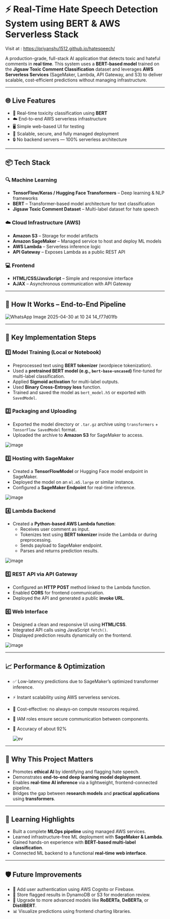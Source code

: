 # ⚡ Real-Time Hate Speech Detection System using BERT & AWS Serverless Stack
Visit at : https://priyanshu1512.github.io/hatespeech/


A production-grade, full-stack AI application that detects toxic and hateful comments in **real time**. This system uses a **BERT-based model** trained on the **Jigsaw Toxic Comment Classification** dataset and leverages **AWS Serverless Services** (SageMaker, Lambda, API Gateway, and S3) to deliver scalable, cost-efficient predictions without managing infrastructure.

---

## 🌐 Live Features

- 🧠 Real-time toxicity classification using **BERT**
- ☁️ End-to-end AWS serverless infrastructure
- 🖥️ Simple web-based UI for testing
- 🚀 Scalable, secure, and fully managed deployment
- 🔒 No backend servers — 100% serverless architecture

---

## 📦 Tech Stack

### 🔍 Machine Learning
- **TensorFlow/Keras / Hugging Face Transformers** – Deep learning & NLP frameworks
- **BERT** – Transformer-based model architecture for text classification
- **Jigsaw Toxic Comment Dataset** – Multi-label dataset for hate speech

### ☁️ Cloud Infrastructure (AWS)
- **Amazon S3** – Storage for model artifacts
- **Amazon SageMaker** – Managed service to host and deploy ML models
- **AWS Lambda** – Serverless inference logic
- **API Gateway** – Exposes Lambda as a public REST API

### 💻 Frontend
- **HTML/CSS/JavaScript** – Simple and responsive interface
- **AJAX** – Asynchronous communication with API Gateway

---

## 🧩 How It Works – End-to-End Pipeline

![WhatsApp Image 2025-04-30 at 10 24 14_f77d01fb](https://github.com/user-attachments/assets/6a013085-1e68-4fb8-bf4f-091936bd18e1)

---

## 🔧 Key Implementation Steps

### 1️⃣ Model Training (Local or Notebook)
- Preprocessed text using **BERT tokenizer** (wordpiece tokenization).
- Used a **pretrained BERT model (e.g., `bert-base-uncased`)** fine-tuned for multi-label classification.
- Applied **Sigmoid activation** for multi-label outputs.
- Used **Binary Cross-Entropy loss** function.
- Trained and saved the model as `bert_model.h5` or exported with `SavedModel`.



### 2️⃣ Packaging and Uploading
- Exported the model directory or `.tar.gz` archive using `transformers` + `TensorFlow SavedModel` format.
- Uploaded the archive to **Amazon S3** for SageMaker to access.

![image](https://github.com/user-attachments/assets/59d16faa-9087-4da3-a533-f950c5e39bfd)

### 3️⃣ Hosting with SageMaker
- Created a **TensorFlowModel** or Hugging Face model endpoint in SageMaker.
- Deployed the model on an `ml.m5.large` or similar instance.
- Configured a **SageMaker Endpoint** for real-time inference.

![image](https://github.com/user-attachments/assets/85576b5a-73e4-4b9f-b145-ab24fa14d098)

### 4️⃣ Lambda Backend
- Created a **Python-based AWS Lambda function**:
  - Receives user comment as input.
  - Tokenizes text using **BERT tokenizer** inside the Lambda or during preprocessing.
  - Sends payload to SageMaker endpoint.
  - Parses and returns prediction results.

![image](https://github.com/user-attachments/assets/260c0fbc-3e4a-482a-898f-d7dcfab97cef)

### 5️⃣ REST API via API Gateway
- Configured an **HTTP POST** method linked to the Lambda function.
- Enabled **CORS** for frontend communication.
- Deployed the API and generated a public **invoke URL**.

### 6️⃣ Web Interface
- Designed a clean and responsive UI using **HTML/CSS**.
- Integrated API calls using JavaScript `fetch()`.
- Displayed prediction results dynamically on the frontend.

![image](https://github.com/user-attachments/assets/952f5174-4965-4c27-8bab-0f3e4fee3860)

---

## 📈 Performance & Optimization

- ✅ Low-latency predictions due to SageMaker’s optimized transformer inference.
- ⚡ Instant scalability using AWS serverless services.
- 💸 Cost-effective: no always-on compute resources required.
- 🔐 IAM roles ensure secure communication between components.
- 🚀 Accuracy of about 92%

  ![ev](https://github.com/user-attachments/assets/170254a1-da8a-4c1f-9cd3-2f7808e75d1d)


---

## 🚀 Why This Project Matters

- Promotes **ethical AI** by identifying and flagging hate speech.
- Demonstrates **end-to-end deep learning model deployment**.
- Enables **real-time AI inference** via a lightweight, frontend-connected pipeline.
- Bridges the gap between **research models** and **practical applications** using **transformers**.

---

## 🎯 Learning Highlights

- Built a complete **MLOps pipeline** using managed AWS services.
- Learned infrastructure-free ML deployment with **SageMaker & Lambda**.
- Gained hands-on experience with **BERT-based multi-label classification**.
- Connected ML backend to a functional **real-time web interface**.

---

## 🛡️ Future Improvements

- 🔐 Add user authentication using AWS Cognito or Firebase.
- 💾 Store flagged results in DynamoDB or S3 for moderation review.
- 🤖 Upgrade to more advanced models like **RoBERTa**, **DeBERTa**, or **DistilBERT**.
- 📊 Visualize predictions using frontend charting libraries.
